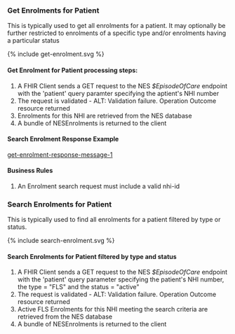 

### Get Enrolments for Patient
This is typically used to get all enrolments for a patient. It may optionally be further restricted to enrolments of a specific type  and/or enrolments having a particular status


<div>
{% include get-enrolment.svg %}
</div>



####  Get Enrolment for Patient  processing steps:

1. A FHIR Client sends a GET request  to the NES  *$EpisodeOfCare* endpoint with  the 'patient' query paramter specifying the aptient's NHI number
2. The request is validated - ALT: Validation failure. Operation Outcome resource returned
3. Enrolments for  this NHI are retrieved from the NES database
4. A bundle of NESEnrolments is returned to the client



####  Search Enrolment Response Example 
[get-enrolment-response-message-1](Bundle-EN88776655.json.html)

#### Business  Rules
1.  An Enrolment search request must include a valid nhi-id


### Search Enrolments for Patient
This is typically used to find all enrolments for a patient filtered by type or status. 


<div>
{% include search-enrolment.svg %}
</div>



####  Search Enrolments for Patient filtered by type and status

1. A FHIR Client sends a GET request  to the NES  *$EpisodeOfCare* endpoint with  the 'patient' query parameter specifying the patient's NHI number, the type = "FLS" and the status = "active"
2. The request is validated - ALT: Validation failure. Operation Outcome resource returned
3. Active FLS Enrolments for  this NHI meeting the search criteria are retrieved from the NES database
4. A bundle of NESEnrolments is returned to the client






